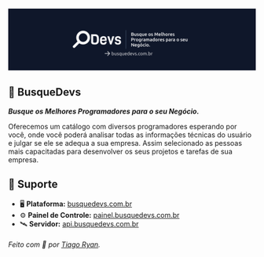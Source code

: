 ![](https://github.com/BusqueDevs/.github/blob/main/banner.png)

## 🔎 BusqueDevs
_**Busque os Melhores Programadores para o seu Negócio.**_

Oferecemos um catálogo com diversos programadores esperando por você, onde você poderá analisar todas as informações técnicas do usuário e julgar se ele se adequa a sua empresa. Assim selecionado as pessoas mais capacitadas para desenvolver os seus projetos e tarefas de sua empresa.

## 📌 Suporte
- 🖥️ **Plataforma:** [busquedevs.com.br](https://busquedevs.com.br)
- ⚙️ **Painel de Controle:** [painel.busquedevs.com.br](https://painel.busquedevs.com.br) 
- 🛰 **Servidor:** [api.busquedevs.com.br](https://api.busquedevs.com.br)

###### Feito com 🤎 por [Tiago Ryan](https://www.linkedin.com/in/tiagoryan).
